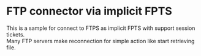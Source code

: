 # FTP connector via implicit FPTS

This is a sample for connect to FTPS as implicit FPTS with support session tickets.  
Many FTP servers make reconnection for simple action like start retrieving file.